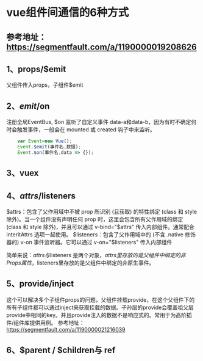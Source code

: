 # vue组件间通信的6种方式

## 参考地址：https://segmentfault.com/a/1190000019208626

## 1、props/$emit
父组件传入props，子组件$emit


## 2、$emit/$on
注册全局EventBus, $on 监听了自定义事件 data-a和data-b，因为有时不确定何时会触发事件，一般会在 mounted 或 created 钩子中来监听。
```javascript
    var Event=new Vue();
    Event.$emit(事件名,数据);
    Event.$on(事件名,data => {});
```

## 3、vuex

## 4、$attrs/$listeners
$attrs：包含了父作用域中不被 prop 所识别 (且获取) 的特性绑定 (class 和 style 除外)。当一个组件没有声明任何 prop 时，这里会包含所有父作用域的绑定 (class 和 style 除外)，并且可以通过 v-bind="$attrs" 传入内部组件。通常配合 interitAttrs 选项一起使用。
$listeners：包含了父作用域中的 (不含 .native 修饰器的) v-on 事件监听器。它可以通过 v-on="$listeners" 传入内部组件

简单来说：$attrs与$listeners 是两个对象，$attrs 里存放的是父组件中绑定的非 Props 属性，$listeners里存放的是父组件中绑定的非原生事件。

## 5、provide/inject
这个可以解决多个子组件props的问题，父组件挂载provide，在这个父组件下的所有子组件都可以通过inject来获取挂载的数据。子孙层的provide会覆盖祖父层provide中相同的key。并且provide注入的数据不是响应式的。常用于为高阶插件/组件库提供用例。
参考地址：https://segmentfault.com/a/1190000021216039

## 6、$parent / $children与 ref

